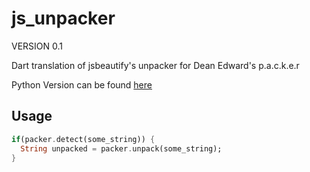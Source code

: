 # js_unpacker

VERSION 0.1

Dart translation of jsbeautify's unpacker for Dean Edward's p.a.c.k.e.r

Python Version can be found  [here](https://github.com/beautify-web/js-beautify/blob/master/python/jsbeautifier/unpackers/packer.py)

## Usage

```dart
if(packer.detect(some_string)) {
  String unpacked = packer.unpack(some_string);
}
```
